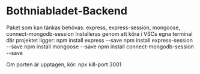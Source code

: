 # Bothniabladet-Backend

Paket som kan tänkas behövas: express, express-session, mongoose, connect-mongodb-session
Installeras genom att köra i VSCs egna terminal där projektet ligger:
npm install express --save
npm install express-session --save
npm install mongoose --save
npm install connect-mongodb-session --save

Om porten är upptagen, kör:
npx kill-port 3001
